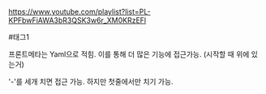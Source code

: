 https://www.youtube.com/playlist?list=PL-KPFbwFiAWA3bR3QSK3w6r_XM0KRzEFl


#태그1

프론트메타는 Yaml으로 적힘.
이를 통해 더 많은 기능에 접근가능. (시작할 때 위에 있는거)


'-'를 세개 치면 접근 가능.
하지만 첫줄에서만 치기 가능.